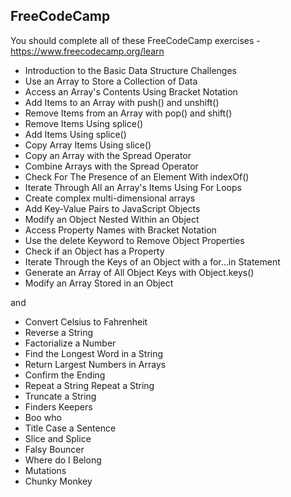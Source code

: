 ## FreeCodeCamp

You should complete all of these FreeCodeCamp exercises - https://www.freecodecamp.org/learn

- Introduction to the Basic Data Structure Challenges
- Use an Array to Store a Collection of Data
- Access an Array's Contents Using Bracket Notation
- Add Items to an Array with push() and unshift()
- Remove Items from an Array with pop() and shift()
- Remove Items Using splice()
- Add Items Using splice()
- Copy Array Items Using slice()
- Copy an Array with the Spread Operator
- Combine Arrays with the Spread Operator
- Check For The Presence of an Element With indexOf()
- Iterate Through All an Array's Items Using For Loops
- Create complex multi-dimensional arrays
- Add Key-Value Pairs to JavaScript Objects
- Modify an Object Nested Within an Object
- Access Property Names with Bracket Notation
- Use the delete Keyword to Remove Object Properties
- Check if an Object has a Property
- Iterate Through the Keys of an Object with a for...in Statement
- Generate an Array of All Object Keys with Object.keys()
- Modify an Array Stored in an Object

and

- Convert Celsius to Fahrenheit
- Reverse a String
- Factorialize a Number
- Find the Longest Word in a String
- Return Largest Numbers in Arrays
- Confirm the Ending
- Repeat a String Repeat a String
- Truncate a String
- Finders Keepers
- Boo who
- Title Case a Sentence
- Slice and Splice
- Falsy Bouncer
- Where do I Belong
- Mutations
- Chunky Monkey
